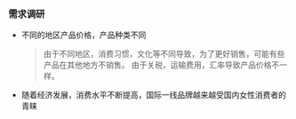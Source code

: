 ### 需求调研
 - 不同的地区产品价格，产品种类不同
	 > 由于不同地区，消费习惯，文化等不同导致，为了更好销售，可能有些产品在其他地方不销售。
	 > 由于关税，运输费用，汇率导致产品价格不一样。

- 随着经济发展，消费水平不断提高，国际一线品牌越来越受国内女性消费者的青睐